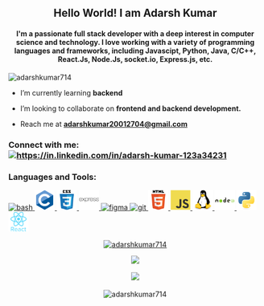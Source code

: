 <h2 align="center">Hello World! I am Adarsh Kumar</h2>
<h4 align="center" style="font-size:20x; font-family: revert;">
I'm a passionate full stack developer with a deep interest in computer science and technology. I love working with a variety of programming languages and frameworks, including Javascipt, Python, Java, C/C++, React.Js, Node.Js, socket.io, Express.js, etc.
</h4>

<p align="left"> <img src="https://komarev.com/ghpvc/?username=adarshkumar714&label=Profile%20views&color=0e75b6&style=flat" alt="adarshkumar714" /> </p>

<!-- <p align="left"> <a href="https://github.com/ryo-ma/github-profile-trophy"><img src="https://github-profile-trophy.vercel.app/?username=adarshkumar714" alt="adarshkumar714" /></a> </p> -->

<!-- <p align="left"> <a href="https://twitter.com/" target="blank"><img src="https://img.shields.io/twitter/follow/?logo=twitter&style=for-the-badge" alt="" /></a> </p> -->

- I’m currently learning **backend**

- I’m looking to collaborate on **frontend and backend development.**

- Reach me at **adarshkumar20012704@gmail.com**

<h3 align="left">Connect with me:
<a href="https://linkedin.com/in/https://in.linkedin.com/in/adarsh-kumar-123a34231" target="blank"><img align="center" src="https://raw.githubusercontent.com/rahuldkjain/github-profile-readme-generator/master/src/images/icons/Social/linked-in-alt.svg" alt="https://in.linkedin.com/in/adarsh-kumar-123a34231" height="30" width="40" /></a>
</h3>

<h3 align="left">Languages and Tools:</h3>
<p align="left"> <a href="https://www.gnu.org/software/bash/" target="_blank" rel="noreferrer"> <img src="https://www.vectorlogo.zone/logos/gnu_bash/gnu_bash-icon.svg" alt="bash" width="40" height="40"/> </a> <a href="https://www.cprogramming.com/" target="_blank" rel="noreferrer"> <img src="https://raw.githubusercontent.com/devicons/devicon/master/icons/c/c-original.svg" alt="c" width="40" height="40"/> </a> <a href="https://www.w3schools.com/css/" target="_blank" rel="noreferrer"> <img src="https://raw.githubusercontent.com/devicons/devicon/master/icons/css3/css3-original-wordmark.svg" alt="css3" width="40" height="40"/> </a> <a href="https://expressjs.com" target="_blank" rel="noreferrer"> <img src="https://raw.githubusercontent.com/devicons/devicon/master/icons/express/express-original-wordmark.svg" alt="express" width="40" height="40"/> </a> <a href="https://www.figma.com/" target="_blank" rel="noreferrer"> <img src="https://www.vectorlogo.zone/logos/figma/figma-icon.svg" alt="figma" width="40" height="40"/> </a> <a href="https://git-scm.com/" target="_blank" rel="noreferrer"> <img src="https://www.vectorlogo.zone/logos/git-scm/git-scm-icon.svg" alt="git" width="40" height="40"/> </a> <a href="https://www.w3.org/html/" target="_blank" rel="noreferrer"> <img src="https://raw.githubusercontent.com/devicons/devicon/master/icons/html5/html5-original-wordmark.svg" alt="html5" width="40" height="40"/> </a> <a href="https://developer.mozilla.org/en-US/docs/Web/JavaScript" target="_blank" rel="noreferrer"> <img src="https://raw.githubusercontent.com/devicons/devicon/master/icons/javascript/javascript-original.svg" alt="javascript" width="40" height="40"/> </a> <a href="https://www.linux.org/" target="_blank" rel="noreferrer"> <img src="https://raw.githubusercontent.com/devicons/devicon/master/icons/linux/linux-original.svg" alt="linux" width="40" height="40"/> </a> <a href="https://nodejs.org" target="_blank" rel="noreferrer"> <img src="https://raw.githubusercontent.com/devicons/devicon/master/icons/nodejs/nodejs-original-wordmark.svg" alt="nodejs" width="40" height="40"/> </a> <a href="https://www.python.org" target="_blank" rel="noreferrer"> <img src="https://raw.githubusercontent.com/devicons/devicon/master/icons/python/python-original.svg" alt="python" width="40" height="40"/> </a> <a href="https://reactjs.org/" target="_blank" rel="noreferrer"> <img src="https://raw.githubusercontent.com/devicons/devicon/master/icons/react/react-original-wordmark.svg" alt="react" width="40" height="40"/> </a>
</p>

<p align="center">
  <a href="https://github-profile-trophy.vercel.app/?username=adarshkumar714&column=8">
    <img src="https://github-profile-trophy.vercel.app/?username=adarshkumar714&column=8" alt="adarshkumar714" />
  </a>
</p> 

<p align='center'><a href="#"><img src="https://github-readme-stats.vercel.app/api?username=adarshkumar714&count_private=true&show_icons=true&theme=chartreuse-dark" width="400"></a></p>

<p align='center'><a href="#"><img src="https://github-readme-stats.vercel.app/api/top-langs/?username=adarshkumar714&count_private=true&layout=compact&theme=highcontrast" width="335"></a></p>

<p align='center'><img align="center" src="https://github-readme-streak-stats.herokuapp.com/?user=adarshkumar714&theme=dark&background=000000" alt="adarshkumar714" /></p>

